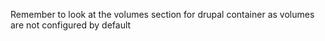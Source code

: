 Remember to look at the volumes section for drupal container as volumes are not
configured by default
